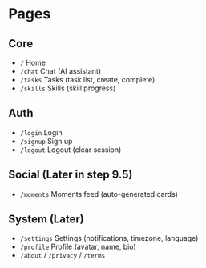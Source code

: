 # Pages

## Core
- `/` Home
- `/chat` Chat (AI assistant)
- `/tasks` Tasks (task list, create, complete)
- `/skills` Skills (skill progress)

## Auth
- `/login` Login
- `/signup` Sign up
- `/logout` Logout (clear session)

## Social (Later in step 9.5)
- `/moments` Moments feed (auto-generated cards)

## System (Later)
- `/settings` Settings (notifications, timezone, language)
- `/profile` Profile (avatar, name, bio)
- `/about` / `/privacy` / `/terms`
